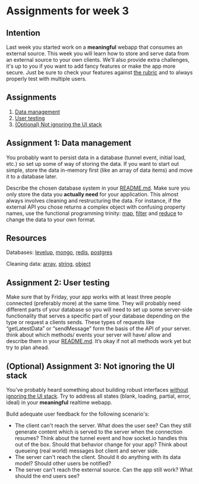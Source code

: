 # Assignments for week 3

## Intention
Last week you started work on a **meaningful** webapp that consumes an external source. This week you will learn how to store and serve data from an external source to your own clients. We'll also provide extra challenges, it's up to you if you want to add fancy features or make the app more secure. Just be sure to check your features against [the rubric](https://github.com/cmda-minor-web/real-time-web-2021#grading) and to always properly test with multiple users.

## Assignments
1. [Data management](#assignment-1-data-management)
2. [User testing](#assignment-2-user-testing)
3. [(Optional) Not ignoring the UI stack](#optional-assignment-3-not-ignoring-the-ui-stack)

## Assignment 1: Data management
You probably want to persist data in a database (tunnel event, initial load, etc.) so set up some of way of storing the data. If you want to start out simple, store the data in-memory first (like an array of data items) and move it to a database later. 

Describe the chosen database system in your [README.md](../README.md). Make sure you only store the data you **actually need** for your application. This almost always involves cleaning and restructuring the data. For instance, if the external API you chose returns a complex object with confusing property names, use the functional programming trinity: [map](https://developer.mozilla.org/en-US/docs/Web/JavaScript/Reference/Global_Objects/Array/map), [filter](https://developer.mozilla.org/en-US/docs/Web/JavaScript/Reference/Global_Objects/Array/filter) and [reduce](https://developer.mozilla.org/en-US/docs/Web/JavaScript/Reference/Global_Objects/Array/Reduce) to change the data to your own format.

## Resources
Databases: [levelup](https://github.com/level/levelup), [mongo](https://www.npmjs.com/package/mongodb), [redis](https://github.com/NodeRedis/node_redis), [postgres](https://github.com/brianc/node-postgres)

Cleaning data: [array](https://developer.mozilla.org/en-US/docs/Web/JavaScript/Reference/Global_Objects/Array), [string](https://developer.mozilla.org/en-US/docs/Web/JavaScript/Reference/Global_Objects/String/replace), [object](https://developer.mozilla.org/en-US/docs/Web/JavaScript/Reference/Global_Objects/Object)

## Assignment 2: User testing
Make sure that by Friday, your app works with at least three people connected (preferably more) at the same time. They will probably need different parts of your database so you will need to set up some server-side functionality that serves a specific part of your database depending on the type or request a clients sends. These types of requests like “getLatestData” or “sendMessage” form the basis of the API of *your* server. think about which methods/ events your server will have/ allow and describe them in your [README.md](../README.md). It’s okay if not all methods work yet but try to plan ahead.

## (Optional) Assignment 3: Not ignoring the UI stack
You’ve probably heard something about building robust interfaces [without ignoring the UI stack](https://www.scotthurff.com/posts/why-your-user-interface-is-awkward-youre-ignoring-the-ui-stack/). Try to address all states (blank, loading, partial, error, ideal) in your **meaningful** realtime webapp.

Build adequate user feedback for the following scenario's:
- The client can't reach the server. What does the user see? Can they still generate content which is served to the server when the connection resumes? Think about the tunnel event and how socket.io handles this out of the box. Should that behavior change for your app? Think about queueing (real world) messages bot client and server side.
- The server can't reach the client. Should it do anything with its data model? Should other users be notified?
- The server can't reach the external source. Can the app still work? What should the end users see?

